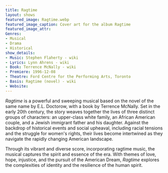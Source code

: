 ```yaml
---
title: Ragtime 
layout: shows
featured_image: Ragtime.webp
featured_image_caption: Cover art for the album Ragtime
featured_image_attr:
Genres:
- Musical
- Drama
- Historical
show_details: 
- Music: Stephen Flaherty - wiki
- Lyrics: Lynn Ahrens - wiki
- Book: Terrence McNally - wiki
- Premiere: 1996-12-08
- Theatre: Ford Centre for the Performing Arts, Toronto
- Basis: Ragtime (novel) - wiki
- Website: 
---
```

*Ragtime* is a powerful and sweeping musical based on the novel of the same name by E.L. Doctorow, with a book by Terrence McNally. Set in the early 20th century, the story weaves together the lives of three distinct groups of characters: an upper-class white family, an African American couple, and a Jewish immigrant father and his daughter. Against the backdrop of historical events and social upheaval, including racial tensions and the struggle for women's rights, their lives become intertwined as they navigate the rapidly changing American landscape.

Through its vibrant and diverse score, incorporating ragtime music, the musical captures the spirit and essence of the era. With themes of love, hope, injustice, and the pursuit of the American Dream, *Ragtime* explores the complexities of identity and the resilience of the human spirit.